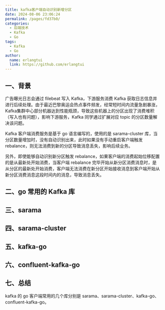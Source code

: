 ```yaml
---
title: kafka客户端自动识别新增分区
date: 2024-08-06 23:06:24
permalink: /pages/fd37b0/
categories:
  - 后端技术
  - Kafka
  - Go
tags:
  - Kafka
  - Go
author: 
  name: erlangtui
  link: https://github.com/erlangtui
---
```


## 一、背景

广告曝光日志会通过 filebeat 写入 Kafka，下游服务消费 Kafka 获取日志信息并进行后续处理。由于最近巴黎奥运会热点事件频发，经常短时间内流量急剧暴涨，Kafka集群中心部分机器达到性能瓶颈，导致这些机器上的分区出现了消费堆积（写入也有问题），影响下游服务，Kafka 同学通过扩展对应 topic 的分区数量解决该问题。

Kafka 客户端消费服务是基于 go 语言编写的，使用的是 sarama-cluster 库，当分区数量增加时，没有自动识别出来，此时如果没有手动重启客户端触发 rebalance，则无法消费到新的分区导致消息丢失，影响后续业务。

另外，即使能够自动识别新分区触发 rebalance，如果客户端的消费起始位移配置的是从最新处开始消费，当客户端 rebalance 完毕开始从新分区消费消息时，是从分区的最新处开始消费，客户端无法消费在新分区开始接收消息到客户端开始从新分区消费消息这段时间内的消息，导致消息丢失。

## 二、go 常用的 Kafka 库

## 三、sarama 

## 四、sarama-cluster

## 五、kafka-go

## 六、confluent-kafka-go

## 七、总结

kafka 的 go 客户端常用的几个库分别是 sarama、sarama-cluster、kafka-go、confluent-kafka-go。
